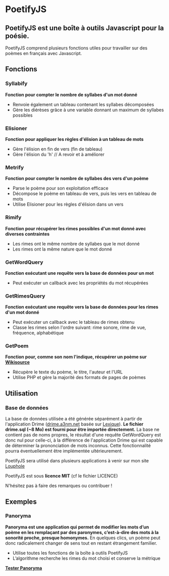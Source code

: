 PoetifyJS
=========

PoetifyJS est une boîte à outils Javascript pour la poésie.
-------

PoetifyJS comprend plusieurs fonctions utiles pour travailler sur des poèmes en français avec Javascript.

Fonctions
----

### Syllabify

**Fonction pour compter le nombre de syllabes d'un mot donné**

  - Renvoie également un tableau contenant les syllabes décomposées
  - Gère les diérèses grâce à une variable donnant un maximum de syllabes possibles

### Elisioner

**Fonction pour appliquer les règles d'élision à un tableau de mots**

  - Gère l'élision en fin de vers (fin de tableau) 
  - Gère l'élision du 'h' // A revoir et à améliorer

### Metrify

**Fonction pour compter le nombre de syllabes des vers d'un poème**

  - Parse le poème pour son exploitation efficace
  - Décompose le poème en tableau de vers, puis les vers en tableau de mots
  - Utilise Elisioner pour les règles d'élision dans un vers

### Rimify

**Fonction pour récupérer les rimes possibles d'un mot donné avec diverses contraintes**

  - Les rimes ont le même nombre de syllabes que le mot donné
  - Les rimes ont la même nature que le mot donné

### GetWordQuery

**Fonction exécutant une requête vers la base de données pour un mot**

  - Peut exécuter un callback avec les propriétés du mot récupérées

### GetRimesQuery

**Fonction exécutant une requête vers la base de données pour les rimes d'un mot donné**

  - Peut exécuter un callback avec le tableau de rimes obtenu
  - Classe les rimes selon l'ordre suivant: rime sonore, rime de vue, fréquence, alphabétique

### GetPoem

**Fonction pour, comme son nom l'indique, récupérer un poème sur [Wikisource]**

  - Récupère le texte du poème, le titre, l'auteur et l'URL
  - Utilise PHP et gère la majorité des formats de pages de poèmes

Utilisation
----

### Base de données

La base de données utilisée a été générée séparément à partir de l'application Drime ([drime.a3nm.net] basée sur [Lexique]).
**Le fichier drime.sql (~8 Mo) est fourni pour être importée directement.**
La base ne contient pas de noms propres, le résultat d'une requête GetWordQuery est donc nul pour celle-ci, à la différence de l'application Drime qui est capable de déterminer la prononciation de mots inconnus.
Cette fonctionnalité pourra éventuellement être implémentée ultérieurement.


PoetifyJS sera utilisé dans plusieurs applications à venir sur mon site [Louphole]

PoetifyJS est sous **licence MIT** (cf le fichier LICENCE)

N'hésitez pas à faire des remarques ou contribuer !

Exemples
-----

### Panoryma

**Panoryma est une application qui permet de modifier les mots d’un poème en les remplaçant par des paronymes, c’est-à-dire des mots à la sonorité proche, presque homonymes.**
En quelques clics, un poème peut donc radicalement changer de sens tout en restant étrangement familier.

  - Utilise toutes les fonctions de la boîte à outils PoetifyJS
  - L’algorithme recherche les rimes du mot choisi et conserve la métrique

**[Tester Panoryma]**

[Wikisource]:http://fr.wikisource.org/
[drime.a3nm.net]:http://drime.a3nm.net/
[Lexique]:http://www.lexique.org/
[Louphole]: http://www.louphole.com
[Tester Panoryma]: http://www.louphole.com/applications/panoryma    
